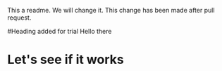 This a readme. We will change it. 
This change has been made after pull request.

#Heading added for trial
Hello there
# Let's see if it works